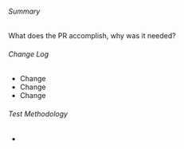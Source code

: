 <!--
COMMENT BLOCKS WILL NOT BE INCLUDED IN THE PR.
-->

###### Summary <!-- REQUIRED -->
<!-- Quick explanation of the changes. -->
What does the PR accomplish, why was it needed?

###### Change Log  <!-- REQUIRED -->
<!-- Detail the changes made here. -->
- Change
- Change
- Change


###### Test Methodology
<!-- How was this change validated? i.e. local build, pipeline build etc. -->
- 